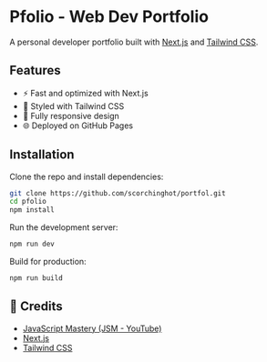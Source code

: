 # Pfolio - Web Dev Portfolio

A personal developer portfolio built with [Next.js](https://nextjs.org/) and [Tailwind CSS](https://tailwindcss.com/).

## Features
- ⚡ Fast and optimized with Next.js
- 🎨 Styled with Tailwind CSS
- 📱 Fully responsive design
- 🌐 Deployed on GitHub Pages

## Installation

Clone the repo and install dependencies:

```bash
git clone https://github.com/scorchinghot/portfol.git
cd pfolio
npm install
```

Run the development server:
```bash
npm run dev
```

Build for production:
```bash
npm run build
```

## 🙌 Credits
- [JavaScript Mastery (JSM - YouTube)](https://www.youtube.com/c/JavaScriptMastery)
- [Next.js](https://nextjs.org/)
- [Tailwind CSS](https://tailwindcss.com/)
